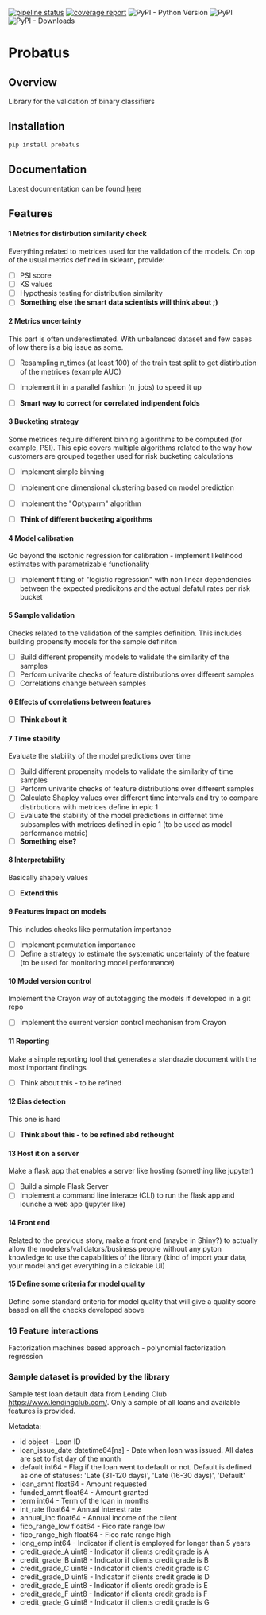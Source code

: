 [![pipeline status](https://gitlab.com/ing_rpaa/probatus/badges/master/pipeline.svg)](https://gitlab.com/ing_rpaa/probatus/-/commits/master)
[![coverage report](https://gitlab.com/ing_rpaa/probatus/badges/master/coverage.svg)](https://gitlab.com/ing_rpaa/probatus/-/commits/master)
<img style="margin-top: 5px;" alt="PyPI - Python Version" src="https://img.shields.io/pypi/pyversions/probatus">
![PyPI](https://img.shields.io/pypi/v/probatus)
![PyPI - Downloads](https://img.shields.io/pypi/dm/probatus)

# Probatus

## Overview

Library for the validation of binary classifiers

## Installation

```bash
pip install probatus
```

## Documentation

Latest documentation can be found [here](https://probatus.readthedocs.io/en/latest/)

## Features 

#### 1 Metrics for distirbution similarity check
Everything related to metrices used for the validation of the models.
On top of the usual metrics defined in sklearn, provide:
- [ ] PSI score
- [ ] KS values
- [ ] Hypothesis testing for distribution similarity
- [ ] **Something else the smart data scientists will think about ;)** 

#### 2 Metrics uncertainty
This part is often underestimated.
With unbalanced dataset and few cases of low there is a big issue as some.
- [ ] Resampling n_times (at least 100) of the train test split to get distirbution of the metrices (example AUC)
- [ ] Implement it in a parallel fashion (n_jobs) to speed it up
- [ ] **Smart way to correct for correlated indipendent folds**


#### 3 Bucketing strategy
Some metrices require different binning algorithms to be computed (for example, PSI).
This epic covers multiple algorithms related to the way how customers are grouped together used for risk bucketing calculations
- [ ] Implement simple binning
- [ ] Implement one dimensional clustering based on model prediction
- [ ] Implement the "Optyparm" algorithm
- [ ] **Think of different bucketing algorithms**


#### 4 Model calibration
Go beyond the isotonic regression for calibration - implement likelihood estimates with parametrizable functionality
- [ ] Implement fitting of "logistic regression" with non linear dependencies between the expected predicitons and the actual defatul rates per risk bucket

#### 5 Sample validation
Checks related to the validation of the samples definition. This includes building propensity models for the sample definiton
- [ ] Build different propensity models to validate the similarity of the samples
- [ ] Perform univarite checks of feature distributions over different samples
- [ ] Correlations change between samples

#### 6 Effects of correlations between features
- [ ] **Think about it**

#### 7 Time stability
Evaluate the stability of the model predictions over time
- [ ] Build different propensity models to validate the similarity of time samples 
- [ ] Perform univarite checks of feature distributions over different samples
- [ ] Calculate Shapley values over different time intervals and try to compare distirbutions with metrices define in epic 1
- [ ] Evaluate the stability of the model predictions in differnet time subsamples with metrices defined in epic 1 (to be used as model performance metric)
- [ ] **Something else?**

#### 8 Interpretability
Basically shapely values
- [ ] **Extend this**

#### 9 Features impact on models
This includes checks like permutation importance
- [ ] Implement permutation importance
- [ ] Define a strategy to estimate the systematic uncertainty of the feature (to be used for monitoring model performance)

#### 10 Model version control
Implement the Crayon way of autotagging the models if developed in a git repo
- [ ] Implement the current version control mechanism from Crayon

#### 11 Reporting
Make a simple reporting tool that generates a standrazie document with the most important findings
- [ ] Think about this - to be refined

#### 12 Bias detection
This one is hard
- [ ] **Think about this - to be refined abd rethought**

#### 13 Host it on a server
Make a flask app that enables a server like hosting (something like jupyter)
- [ ] Build a simple Flask Server
- [ ] Implement a command line interace (CLI) to run the flask app and lounche a web app (jupyter like)

#### 14 Front end
Related to the previous story, make a front end (maybe in Shiny?) to actually allow the modelers/validators/business people without any pyton knowledge to  use the capabilities of the library (kind of import your data, your model and get everything in a clickable UI)

#### 15 Define some criteria for model quality
Define some standard criteria for model quality that will give a quality score based on all the checks developed above

### 16 Feature interactions 
Factorization machines based approach - polynomial factorization regression

### Sample dataset is provided by the library

Sample test loan default data from Lending Club https://www.lendingclub.com/. Only a sample of all loans and available features is provided.

Metadata:

* id                         object - Loan ID
* loan_issue_date    datetime64[ns] - Date when loan was issued. All dates are set to fist day of the month
* default                     int64 - Flag if the loan went to default or not. 
                                    Default is defined as one of statuses: 'Late (31-120 days)', 'Late (16-30 days)', 'Default'
* loan_amnt                 float64 - Amount requested
* funded_amnt               float64 - Amount granted
* term                        int64 - Term of the loan in months
* int_rate                  float64 - Annual interest rate
* annual_inc                float64 - Annual income of the client
* fico_range_low            float64 - Fico rate range low
* fico_range_high           float64 - Fico rate range high
* long_emp                    int64 - Indicator if client is employed for longer than 5 years
* credit_grade_A              uint8 - Indicator if clients credit grade is A
* credit_grade_B              uint8 - Indicator if clients credit grade is B
* credit_grade_C              uint8 - Indicator if clients credit grade is C
* credit_grade_D              uint8 - Indicator if clients credit grade is D
* credit_grade_E              uint8 - Indicator if clients credit grade is E
* credit_grade_F              uint8 - Indicator if clients credit grade is F
* credit_grade_G              uint8 - Indicator if clients credit grade is G
